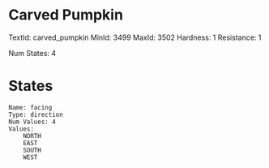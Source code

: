 # Carved Pumpkin
TextId: carved_pumpkin
MinId: 3499
MaxId: 3502
Hardness: 1
Resistance: 1

Num States: 4
# States
```
Name: facing
Type: direction
Num Values: 4
Values:
    NORTH
    EAST
    SOUTH
    WEST
```